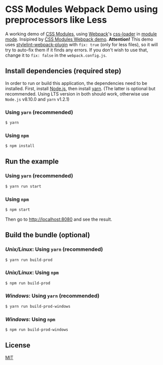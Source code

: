 # CSS Modules Webpack Demo using preprocessors like Less

A working demo of [CSS Modules], using [Webpack]'s [css-loader] in [module mode]. Insipired by [CSS Modules Webpack demo].
**Attention!** This demo uses [stylelint-webpack-plugin] with `fix: true` (only for less files), so it will try to auto-fix them if it finds any errors. If you don't wish to use that, change it to `fix: false` in the `webpack.config.js`.

## Install dependencies (required step)
In order to run or build this application, the dependencies need to be installed.
First, install [Node.js](https://nodejs.org/en/), then install [yarn](https://yarnpkg.com/lang/en/docs/install/). (The latter is optional but recommended. Using LTS version in both should work, otherwise use `Node.js` v8.10.0 and `yarn` v1.2.1)

### Using `yarn` (recommended)

```bash
$ yarn
```

### Using `npm`
```bash
$ npm install
```

## Run the example
### Using `yarn` (recommended)

```bash
$ yarn run start
```

### Using `npm`
```bash
$ npm start
```

Then go to [http://localhost:8080](http://localhost:8080) and see the result.

## Build the bundle (optional)
### *Unix/Linux*: Using `yarn` (recommended)

```bash
$ yarn run build-prod
```

### *Unix/Linux*: Using `npm`

```bash
$ npm run build-prod
```


### *Windows*: Using `yarn` (recommended)

```bash
$ yarn run build-prod-windows
```

### *Windows*: Using `npm`

```bash
$ npm run build-prod-windows
```

## License

[MIT]

[stylelint-webpack-plugin]: https://github.com/webpack-contrib/stylelint-webpack-plugin
[CSS Modules Webpack demo]: https://github.com/css-modules/webpack-demo
[CSS Modules]: https://github.com/css-modules/css-modules
[Webpack]: http://webpack.github.io
[webpack-dev-server]: https://webpack.github.io/docs/webpack-dev-server.html
[css-loader]: https://github.com/webpack/css-loader
[module mode]: https://github.com/webpack/css-loader/#css-modules
[style-loader]: https://github.com/webpack/style-loader
[url-loader]: https://github.com/webpack/url-loader
[file-loader]: https://github.com/webpack/file-loader
[raw-loader]: https://github.com/webpack/raw-loader
[babel]: https://babeljs.io
[node-libs-browser]: https://github.com/webpack/node-libs-browser
[MIT]: https://github.com/spaguette/webpack-less-demo/blob/master/LICENSE
